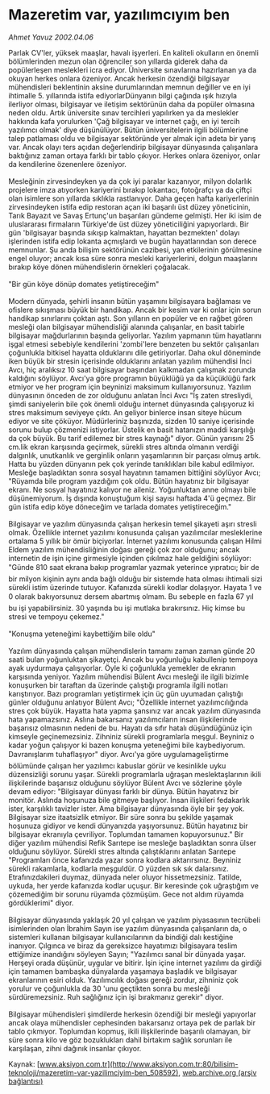 # Mazeretim var, yazılımcıyım ben

*Ahmet Yavuz 2002.04.06*

<div class="pNewsDetailMainContent ctx_content" itemprop="articleBody">
 Parlak CV'ler, yüksek maaşlar, havalı işyerleri. En kaliteli okulların en önemli bölümlerinden mezun olan öğrenciler son yıllarda giderek daha da popülerleşen meslekleri icra ediyor. Üniversite sınavlarına hazırlanan ya da okuyan herkes onlara özeniyor. Ancak herkesin özendiği bilgisayar mühendisleri beklentinin aksine durumlarından memnun değiller ve en iyi ihtimalle 5. yıllarında istifa ediyorlarDünyanın bilgi çağında ışık hızıyla ilerliyor olması, bilgisayar ve iletişim sektörünün daha da popüler olmasına neden oldu. Artık üniversite sınav tercihleri yapılırken ya da meslekler hakkında kafa yorulurken 'Çağ bilgisayar ve internet çağı, en iyi tercih yazılımcı olmak' diye düşünülüyor. Bütün üniversitelerin ilgili bölümlerine talep patlaması oldu ve bilgisayar sektöründe yer almak için adeta bir yarış var. Ancak olayı ters açıdan değerlendirip bilgisayar dünyasında çalışanlara baktığınız zaman ortaya farklı bir tablo çıkıyor. Herkes onlara özeniyor, onlar da kendilerine özenenlere özeniyor.
 <br/>
 <br/>
 Mesleğinin zirvesindeyken ya da çok iyi paralar kazanıyor, milyon dolarlık projelere imza atıyorken kariyerini bırakıp lokantacı, fotoğrafçı ya da çiftçi olan isimlere son yıllarda sıklıkla rastlanıyor. Daha geçen hafta kariyerlerinin zirvesindeyken istifa edip restoran açan iki başarılı üst düzey yöneticinin, Tarık Bayazıt ve Savaş Ertunç'un başarıları gündeme gelmişti. Her iki isim de uluslararası firmaların Türkiye'de üst düzey yöneticiliğini yapıyorlardı. Bir gün 'bilgisayar başında sıkışıp kalmaktan, hayattan bezmekten' dolayı işlerinden istifa edip lokanta açmışlardı ve bugün hayatlarından son derece memnunlar. Şu anda bilişim sektörünün cazibesi, yan etkilerinin görülmesine engel oluyor; ancak kısa süre sonra mesleki kariyerlerini, dolgun maaşlarını bırakıp köye dönen mühendislerin örnekleri çoğalacak.
 <br/>
 <br/>
 "Bir gün köye dönüp domates yetiştireceğim"
 <br/>
 <br/>
 Modern dünyada, şehirli insanın bütün yaşamını bilgisayara bağlaması ve ofislere sıkışması büyük bir handikap. Ancak bir kesim var ki onlar için sorun handikap sınırlarını çoktan aştı. Son yılların en popüler ve en rağbet gören mesleği olan bilgisayar mühendisliği alanında çalışanlar, en basit tabirle bilgisayar mağdurlarının başında geliyorlar. Yazılım yapmanın tüm hayatlarını işgal etmesi sebebiyle kendilerini 'zombi'lere benzeten bu sektör çalışanları çoğunlukla bitkisel hayatta olduklarını dile getiriyorlar. Daha okul döneminde iken büyük bir stresin içerisinde olduklarını anlatan yazılım mühendisi İnci Avcı, hiç aralıksız 10 saat bilgisayar başından kalkmadan çalışmak zorunda kaldığını söylüyor. Avcı'ya göre programın büyüklüğü ya da küçüklüğü fark etmiyor ve her program için beyninizi maksimum kullanıyorsunuz. Yazılım dünyasının önceden de zor olduğunu anlatan İnci Avcı "İş zaten stresliydi, şimdi saniyelerin bile çok önemli olduğu internet dünyasında çalışıyoruz ki stres maksimum seviyeye çıktı. An geliyor binlerce insan siteye hücum ediyor ve site çöküyor. Müdürleriniz başınızda, sizden 10 saniye içerisinde sorunu bulup çözmenizi istiyorlar. Üstelik en basit hatanızın maddi karşılığı da çok büyük. Bu tarif edilemez bir stres kaynağı" diyor. Günün yarısını 25 cm.lik ekran karşısında geçirmek, sürekli stres altında olmanın verdiği dalgınlık, unutkanlık ve gerginlik onların yaşamlarının bir parçası olmuş artık. Hatta bu yüzden dünyanın pek çok yerinde tanıklıkları bile kabul edilmiyor. Mesleğe başladıktan sonra sosyal hayatının tamamen bittiğini söylüyor Avcı; "Rüyamda bile program yazdığım çok oldu. Bütün hayatınız bir bilgisayar ekranı. Ne sosyal hayatınız kalıyor ne aileniz. Yoğunluktan anne olmayı bile düşünemiyorum. İş dışında konuştuğum kişi sayısı haftada 4'ü geçmez. Bir gün istifa edip köye döneceğim ve tarlada domates yetiştireceğim."
 <br/>
 <br/>
 Bilgisayar ve yazılım dünyasında çalışan herkesin temel şikayeti aşırı stresli olmak. Özellikle internet yazılımı konusunda çalışan yazılımcılar mesleklerine ortalama 5 yıllık bir ömür biçiyorlar. İnternet yazılımı konusunda çalışan Hilmi Eldem yazılım mühendisliğinin doğası gereği çok zor olduğunu; ancak internetin de işin içine girmesiyle içinden çıkılmaz hale geldiğini söylüyor: "Günde 810 saat ekrana bakıp programlar yazmak yeterince yıpratıcı; bir de bir milyon kişinin aynı anda bağlı olduğu bir sistemde hata olması ihtimali sizi sürekli istim üzerinde tutuyor. Kafanızda sürekli kodlar dolaşıyor. Hayata 1 ve 0 olarak bakıyorsunuz dersem abartmış olmam. Bu sebeple en fazla 67 yıl bu işi yapabilirsiniz. 30 yaşında bu işi mutlaka bırakırsınız. Hiç kimse bu stresi ve tempoyu çekemez."
 <br/>
 <br/>
 "Konuşma yeteneğimi kaybettiğim bile oldu"
 <br/>
 <br/>
 Yazılım dünyasında çalışan mühendislerin tamamı zaman zaman günde 20 saati bulan yoğunluktan şikayetçi. Ancak bu yoğunluğu kabullenip tempoya ayak uydurmaya çalışıyorlar. Öyle ki çoğunlukla yemekler de ekranın karşısında yeniyor. Yazılım mühendisi Bülent Avcı mesleği ile ilgili bizimle konuşurken bir taraftan da üzerinde çalıştığı programla ilgili notları karıştırıyor. Bazı programları yetiştirmek için üç gün uyumadan çalıştığı günler olduğunu anlatıyor Bülent Avcı; "Özellikle internet yazılımcılığında stres çok büyük. Hayatta hata yapma şansınız var ancak yazılım dünyasında hata yapamazsınız. Aslına bakarsanız yazılımcıların insan ilişkilerinde başarısız olmasının nedeni de bu. Hayatı da sıfır hatalı düşündüğünüz için kimseyle geçinemezsiniz. Zihniniz sürekli programlarla meşgul. Beyniniz o kadar yoğun çalışıyor ki bazen konuşma yeteneğimi bile kaybediyorum. Davranışlarım tuhaflaşıyor" diyor. Avcı'ya göre uygulamageliştirme bölümünde çalışan her yazılımcı kabuslar görür ve kesinlikle uyku düzensizliği sorunu yaşar. Sürekli programlarla uğraşan meslektaşlarının ikili ilişkilerinde başarısız olduğunu söylüyor Bülent Avcı ve sözlerine şöyle devam ediyor: "Bilgisayar dünyası farklı bir dünya. Bütün hayatınız bir monitör. Aslında hoşunuza bile gitmeye başlıyor. İnsan ilişkileri fedakarlık ister, karşılıklı tavizler ister. Ama bilgisayar dünyasında öyle bir şey yok. Bilgisayar size itaatsizlik etmiyor. Bir süre sonra bu şekilde yaşamak hoşunuza gidiyor ve kendi dünyanızda yaşıyorsunuz. Bütün hayatınız bir bilgisayar ekranıyla çevriliyor. Toplumdan tamamen kopuyorsunuz." Bir diğer yazılım mühendisi Refik Sarıtepe ise mesleğe başladıktan sonra ülser olduğunu söylüyor. Sürekli stres altında çalıştıklarını anlatan Sarıtepe "Programları önce kafanızda yazar sonra kodlara aktarırsınız. Beyniniz sürekli rakamlarla, kodlarla meşguldür. O yüzden sık sık dalarsınız. Etrafınızdakileri duymaz, dünyada neler oluyor hissetmezsiniz. Tatilde, uykuda, her yerde kafanızda kodlar uçuşur. Bir keresinde çok uğraştığım ve çözemediğim bir sorunu rüyamda çözmüşüm. Gece not aldım rüyamda gördüklerimi" diyor.
 <br/>
 <br/>
 Bilgisayar dünyasında yaklaşık 20 yıl çalışan ve yazılım piyasasının tecrübeli isimlerinden olan İbrahim Sayın ise yazılım dünyasında çalışanların da, o sistemleri kullanan bilgisayar kullanıcılarının da bindiği dalı kestiğine inanıyor. Çılgınca ve biraz da gereksizce hayatımızı bilgisayara teslim ettiğimize inandığını söyleyen Sayın; "Yazılımcı sanal bir dünyada yaşar. Herşeyi orada düşünür, uygular ve bitirir. İşin içine internet yazılımı da girdiği için tamamen bambaşka dünyalarda yaşamaya başladık ve bilgisayar ekranlarının esiri olduk. Yazılımcılık doğası gereği zordur, zihniniz çok yorulur ve çoğunlukla da 30 'unu geçtikten sonra bu mesleği sürdüremezsiniz. Ruh sağlığınız için işi bırakmanız gerekir" diyor.
 <br/>
 <br/>
 Bilgisayar mühendisleri şimdilerde herkesin özendiği bir mesleği yapıyorlar ancak olaya mühendisler cephesinden bakarsanız ortaya pek de parlak bir tablo çıkmıyor. Toplumdan kopmuş, ikili ilişkilerinde başarılı olamayan, bir süre sonra kilo ve göz bozuklukları dahil birtakım sağlık sorunları ile karşılaşan, zihni dağınık insanlar çıkıyor.
 <br/>
</div>


Kaynak: [www.aksiyon.com.tr](http://www.aksiyon.com.tr:80/bilisim-teknoloji/mazeretim-var-yazilimciyim-ben_508592), [web.archive.org (arşiv bağlantısı)](http://web.archive.org/web/20151213141627/http://www.aksiyon.com.tr:80/bilisim-teknoloji/mazeretim-var-yazilimciyim-ben_508592)
